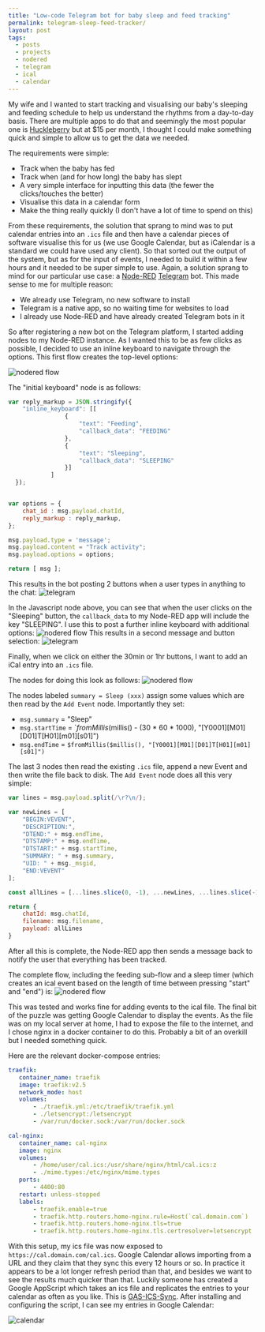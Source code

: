 ```yaml
---
title: "Low-code Telegram bot for baby sleep and feed tracking"
permalink: telegram-sleep-feed-tracker/
layout: post
tags: 
  - posts
  - projects
  - nodered
  - telegram
  - ical
  - calendar
---
```


My wife and I wanted to start tracking and visualising our baby's sleeping and feeding schedule to help us understand the rhythms from a day-to-day basis. There are multiple apps to do that and seemingly the most popular one is [Huckleberry](https://play.google.com/store/apps/details?id=com.huckleberry_labs.app&hl=en_GB&gl=US) but at $15 per month, I thought I could make something quick and simple to allow us to get the data we needed. 

The requirements were simple:
* Track when the baby has fed
* Track when (and for how long) the baby has slept
* A very simple interface for inputting this data (the fewer the clicks/touches the better)
* Visualise this data in a calendar form
* Make the thing really quickly (I don't have a lot of time to spend on this)

From these requirements, the solution that sprang to mind was to put calendar entries into an `.ics` file and then have a calendar pieces of software visualise this for us (we use Google Calendar, but as iCalendar is a standard we could have used any client). So that sorted out the output of the system, but as for the input of events, I needed to build it within a few hours and it needed to be super simple to use. Again, a solution sprang to mind for our particular use case: a [Node-RED](https://nodered.org/) [Telegram](https://telegram.org/) bot. This made sense to me for multiple reason:
* We already use Telegram, no new software to install
* Telegram is a native app, so no waiting time for websites to load
* I already use Node-RED and have already created Telegram bots in it

So after registering a new bot on the Telegram platform, I started adding nodes to my Node-RED instance. As I wanted this to be as few clicks as possible, I decided to use an inline keyboard to navigate through the options. This first flow creates the top-level options:

![nodered flow](nodered.png)

The "initial keyboard" node is as follows:
```javascript
var reply_markup = JSON.stringify({
    "inline_keyboard": [[
                {
                    "text": "Feeding",
                    "callback_data": "FEEDING"
                }, 
                {
                    "text": "Sleeping",
                    "callback_data": "SLEEPING"
                }]
            ]
  });


var options = {
    chat_id : msg.payload.chatId,
    reply_markup : reply_markup,
};

msg.payload.type = 'message';
msg.payload.content = "Track activity";
msg.payload.options = options;

return [ msg ];
```

This results in the bot posting 2 buttons when a user types in anything to the chat:
![telegram](telegram.png)

In the Javascript node above, you can see that when the user clicks on the "Sleeping" button, the `callback_data` to my Node-RED app will include the key "SLEEPING". I use this to post a further inline keyboard with additional options:
![nodered flow](nodered2.png)
This results in a second message and button selection:
![telegram](telegram2.png)

Finally, when we click on either the 30min or 1hr buttons, I want to add an iCal entry into an `.ics` file. 

The nodes for doing this look as follows:
![nodered flow](nodered3.png)

The nodes labeled `summary = Sleep (xxx)` assign some values which are then read by the `Add Event` node. Importantly they set:
* `msg.summary` = "Sleep"
* `msg.startTime` = `$fromMillis($millis() - (30 * 60 * 1000), "[Y0001][M01][D01]T[H01][m01][s01]")
* `msg.endTime` = `$fromMillis($millis(), "[Y0001][M01][D01]T[H01][m01][s01]")`

The last 3 nodes then read the existing `.ics` file, append a new Event and then write the file back to disk. The `Add Event` node does all this very simple:
```javascript
var lines = msg.payload.split(/\r?\n/);

var newLines = [
    "BEGIN:VEVENT",
    "DESCRIPTION:",
    "DTEND:" + msg.endTime,
    "DTSTAMP:" + msg.endTime,
    "DTSTART:" + msg.startTime,
    "SUMMARY: " + msg.summary,
    "UID: " + msg._msgid,
    "END:VEVENT"
];

const allLines = [...lines.slice(0, -1), ...newLines, ...lines.slice(-1)].join(`\r\n`);

return {
    chatId: msg.chatId,
    filename: msg.filename,
    payload: allLines
}
```

 After all this is complete, the Node-RED app then sends a message back to notify the user that everything has been tracked.

 The complete flow, including the feeding sub-flow and a sleep timer (which creates an ical event based on the length of time between pressing "start" and "end") is:
 ![nodered flow](nodered4.png)

 This was tested and works fine for adding events to the ical file. The final bit of the puzzle was getting Google Calendar to display the events. As the file was on my local server at home, I had to expose the file to the internet, and I chose nginx in a docker container to do this. Probably a bit of an overkill but I needed something quick.

 Here are the relevant docker-compose entries:
 ```yaml
traefik:
	container_name: traefik
	image: traefik:v2.5
	network_mode: host
	volumes:
		- ./traefik.yml:/etc/traefik/traefik.yml
		- ./letsencrypt:/letsencrypt
		- /var/run/docker.sock:/var/run/docker.sock

cal-nginx:
	container_name: cal-nginx
	image: nginx
	volumes:
		- /home/user/cal.ics:/usr/share/nginx/html/cal.ics:z
		- ./mime.types:/etc/nginx/mime.types
	ports:
		- 4400:80
	restart: unless-stopped
	labels:
		- traefik.enable=true
		- traefik.http.routers.home-nginx.rule=Host(`cal.domain.com`)
		- traefik.http.routers.home-nginx.tls=true
		- traefik.http.routers.home-nginx.tls.certresolver=letsencrypt
```

With this setup, my ics file was now exposed to `https://cal.domain.com/cal.ics`. Google Calendar allows importing from a URL and they claim that they sync this every 12 hours or so. In practice it appears to be a lot longer refresh period than that, and besides we want to see the results much quicker than that. Luckily someone has created a Google AppScript which takes an ics file and replicates the entries to your calendar as often as you like. This is [GAS-ICS-Sync](https://github.com/derekantrican/GAS-ICS-Sync). After installing and configuring the script, I can see my entries in Google Calendar:

![calendar](calendar.jpg)